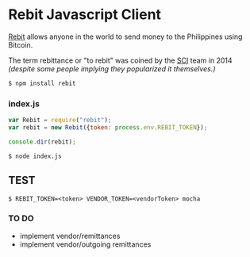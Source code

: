 # Rebit Javascript Client

[Rebit](https://rebit.ph) allows anyone in the world to send money to the Philippines using Bitcoin.

The term rebittance or "to rebit" was coined by the [SCI](http://sci.ph) team in 2014 _(despite some people implying they popularized it themselves.)_

```bash
$ npm install rebit
```

### index.js
```javascript
var Rebit = require("rebit");
var rebit = new Rebit({token: process.env.REBIT_TOKEN});

console.dir(rebit);
```

```
$ node index.js
```

## TEST
```
$ REBIT_TOKEN=<token> VENDOR_TOKEN=<vendorToken> mocha
```

### TO DO
* implement vendor/remittances
* implement vendor/outgoing remittances
